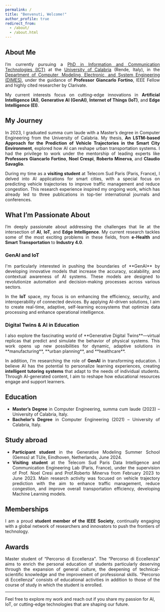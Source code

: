 ```yaml
---
permalink: /
title: "Benvenuti, Welcome!"
author_profile: true
redirect_from: 
  - /about/
  - /about.html
---
```


## About Me
<div align="justify">
<p>
    I’m currently pursuing a 
    <a href="https://dottorato.dimes.unical.it/">PhD in Information and Communication Technologies (ICT)</a>
    at the 
    <a href="https://www.unical.it/">University of Calabria</a> (Rende, Italy), in the 
    <a href="https://dimes.unical.it/">Department of Computer, Modeling, Electronic, and System Engineering (DIMES)</a>, 
    under the guidance of <strong>Professor Giancarlo Fortino</strong>, IEEE Fellow and highly cited researcher by Clarivate.
</p>
<p>
    My current interests focus on cutting-edge innovations in 
    <strong>Artificial Intelligence (AI)</strong>, 
    <strong>Generative AI (GenAI)</strong>, 
    <strong>Internet of Things (IoT)</strong>, and 
    <strong>Edge Intelligence (EI)</strong>.
</p>
</div>

## My Journey
<div align="justify">

In 2023, I graduated summa cum laude with a Master’s degree in Computer Engineering from the University of Calabria. My thesis, **An LSTM-based Approach for the Prediction of Vehicle Trajectories in the Smart City Environment**, explored how AI can reshape urban transportation systems. I had the privilege to work under the mentorship of leading experts like **Professors Giancarlo Fortino**, **Noel Crespi**, **Roberto Minerva**, and **Claudio Savaglio**.

During my time as a **visiting student** at Telecom Sud Paris (Paris, France), I delved into AI applications for smart cities, with a special focus on predicting vehicle trajectories to improve traffic management and reduce congestion. This research experience inspired my ongoing work, which has already led to three publications in top-tier international journals and conferences.
</div>

## What I’m Passionate About
<div align="justify">

I’m deeply passionate about addressing the challenges that lie at the intersection of **AI**, **IoT**, and **Edge Intelligence**. My current research tackles some of the most exciting problems in these fields, from **e-Health** and **Smart Transportation** to **Industry 4.0**. 
</div>

### GenAI and IoT
<div align="justify">
I'm particularly interested in pushing the boundaries of **GenAI** by developing innovative models that increase the accuracy, scalability, and contextual awareness of AI systems. These models are designed to revolutionize automation and decision-making processes across various sectors.

In the **IoT** space, my focus is on enhancing the efficiency, security, and interoperability of connected devices. By applying AI-driven solutions, I aim to create real-time, adaptive, self-learning ecosystems that optimize data processing and enhance operational intelligence.
</div>

### Digital Twins & AI in Education
<div align="justify">
I also explore the fascinating world of **Generative Digital Twins**—virtual replicas that predict and simulate the behavior of physical systems. This work opens up new possibilities for dynamic, adaptive solutions in **manufacturing**, **urban planning**, and **healthcare**.

In addition, I’m researching the role of **GenAI** in transforming education. I believe AI has the potential to personalize learning experiences, creating **intelligent tutoring systems** that adapt to the needs of individual students. Through AI-generated content, I aim to reshape how educational resources engage and support learners.
</div>

## Education
<div align="justify">

- **Master’s Degree** in Computer Engineering, summa cum laude (2023) – University of Calabria, Italy.
- **Bachelor’s Degree** in Computer Engineering (2021) – University of Calabria, Italy.
</div>

## Study abroad
<div align="justify">

- **Participant student** in the Generative Modeling Summer School (Gemss) at TU/e, Eindhoven, Netherlands, June 2024.
- **Visiting student** at the Telecom Sud Paris Data Intelligence and Communication Engineering Lab (Paris, France), under the supervision of Prof. Noel Cresi and Prof.Roberto Minerva from February 2023 to June 2023. Main research activity was focused on vehicle trajectory prediction with the aim to enhance traffic management, reduce congestion, and improve overall transportation efficiency, developing Machine Learning models.
</div>

## Memberships
<div align="justify">

I am a proud **student member of the IEEE Society**, continually engaging with a global network of researchers and innovators to push the frontiers of technology.
</div>

## Awards
<div align="justify">

Master student of “Percorso di Eccellenza". 
The “Percorso di Eccellenza” aims to enrich the personal education of students particularly deserving through the expansion of general culture, the deepening of technical-scientific knowledge and the improvement of professional skills. “Percorso di Eccellenza” consists of educational activities in addition to those of the course of study in which the student is enrolled.
</div>

---

Feel free to explore my work and reach out if you share my passion for AI, IoT, or cutting-edge technologies that are shaping our future.
